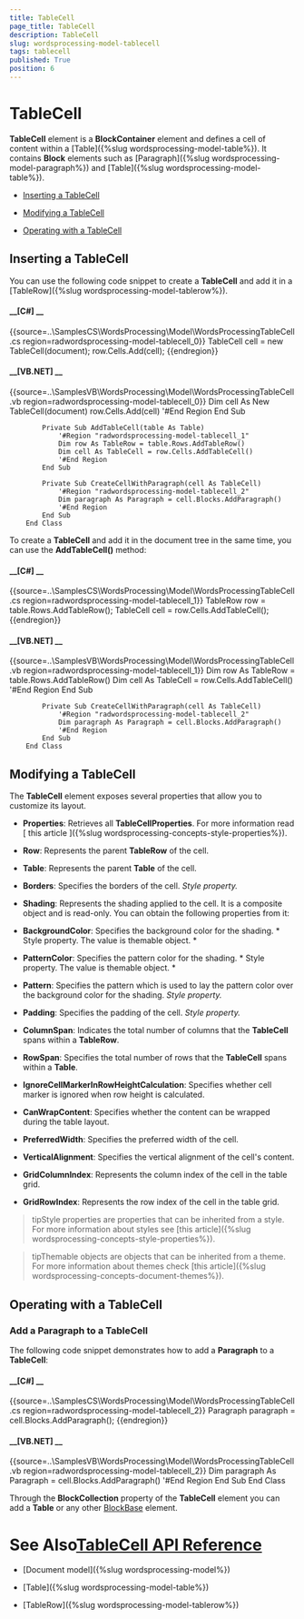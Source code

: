 ```yaml
---
title: TableCell
page_title: TableCell
description: TableCell
slug: wordsprocessing-model-tablecell
tags: tablecell
published: True
position: 6
---
```


# TableCell



__TableCell__ element is a __BlockContainer__ element and defines a cell of content within a
        [Table]({%slug wordsprocessing-model-table%}). It contains __Block__ elements such as
        [Paragraph]({%slug wordsprocessing-model-paragraph%}) and [Table]({%slug wordsprocessing-model-table%}).
      

* [Inserting a TableCell](#inserting-a-tablecell)

* [Modifying a TableCell](#modifying-a-tablecell)

* [Operating with a TableCell](#operating-with-a-tablecell)

## Inserting a TableCell

You can use the following code snippet to create a __TableCell__ and add it in a
          [TableRow]({%slug wordsprocessing-model-tablerow%}).
        

#### __[C#] __

{{source=..\SamplesCS\WordsProcessing\Model\WordsProcessingTableCell.cs region=radwordsprocessing-model-tablecell_0}}
	            TableCell cell = new TableCell(document);
	            row.Cells.Add(cell);
	{{endregion}}



#### __[VB.NET] __

{{source=..\SamplesVB\WordsProcessing\Model\WordsProcessingTableCell.vb region=radwordsprocessing-model-tablecell_0}}
	            Dim cell As New TableCell(document)
	            row.Cells.Add(cell)
	            '#End Region
	        End Sub
	
	        Private Sub AddTableCell(table As Table)
	            '#Region "radwordsprocessing-model-tablecell_1"
	            Dim row As TableRow = table.Rows.AddTableRow()
	            Dim cell As TableCell = row.Cells.AddTableCell()
	            '#End Region
	        End Sub
	
	        Private Sub CreateCellWithParagraph(cell As TableCell)
	            '#Region "radwordsprocessing-model-tablecell_2"
	            Dim paragraph As Paragraph = cell.Blocks.AddParagraph()
	            '#End Region
	        End Sub
	    End Class



To create a __TableCell__ and add it in the document tree in the same time, you can use the
          __AddTableCell()__ method:
        

#### __[C#] __

{{source=..\SamplesCS\WordsProcessing\Model\WordsProcessingTableCell.cs region=radwordsprocessing-model-tablecell_1}}
	            TableRow row = table.Rows.AddTableRow();
	            TableCell cell = row.Cells.AddTableCell();
	{{endregion}}



#### __[VB.NET] __

{{source=..\SamplesVB\WordsProcessing\Model\WordsProcessingTableCell.vb region=radwordsprocessing-model-tablecell_1}}
	            Dim row As TableRow = table.Rows.AddTableRow()
	            Dim cell As TableCell = row.Cells.AddTableCell()
	            '#End Region
	        End Sub
	
	        Private Sub CreateCellWithParagraph(cell As TableCell)
	            '#Region "radwordsprocessing-model-tablecell_2"
	            Dim paragraph As Paragraph = cell.Blocks.AddParagraph()
	            '#End Region
	        End Sub
	    End Class



## Modifying a TableCell

The __TableCell__ element exposes several properties that allow you to customize its layout.
        

* __Properties__: Retrieves all __TableCellProperties__. For more information read
              [
                this article
              ]({%slug wordsprocessing-concepts-style-properties%}).
            

* __Row__: Represents the parent __TableRow__ of the cell.
            

* __Table__: Represents the parent __Table__ of the cell.
            

* __Borders__: Specifies the borders of the cell. *Style property.*

* __Shading__: Represents the shading applied to the cell. It is a composite object and is read-only. You can obtain the
              following properties from it:
            

* __BackgroundColor__: Specifies the background color for the shading. *
                    Style property. The value is
                    themable object.
                  *

* __PatternColor__: Specifies the pattern color for the shading. *
                    Style property. The value is themable
                    object.
                  *

* __Pattern__: Specifies the pattern which is used to lay the pattern color over the background color for the shading.
                  *Style property.*

* __Padding__: Specifies the padding of the cell. *Style property.*

* __ColumnSpan__: Indicates the total number of columns that the __TableCell__ spans within a
              __TableRow__.
            

* __RowSpan__: Specifies the total number of rows that the __TableCell__ spans within a
              __Table__.
            

* __IgnoreCellMarkerInRowHeightCalculation__: Specifies whether cell marker is ignored when row height is calculated.
            

* __CanWrapContent__: Specifies whether the content can be wrapped during the table layout.
            

* __PreferredWidth__: Specifies the preferred width of the cell.
            

* __VerticalAlignment__: Specifies the vertical alignment of the cell's content.
            

* __GridColumnIndex__: Represents the column index of the cell in the table grid.
            

* __GridRowIndex__: Represents the row index of the cell in the table grid.
            

>tipStyle properties are properties that can be inherited from a style. For more information about styles see
            [this article]({%slug wordsprocessing-concepts-style-properties%}).
          

>tipThemable objects are objects that can be inherited from a theme. For more information about themes check
            [this article]({%slug wordsprocessing-concepts-document-themes%}).
          

## Operating with a TableCell

### Add a Paragraph to a TableCell

The following code snippet demonstrates how to add a __Paragraph__ to a __TableCell__:
            

#### __[C#] __

{{source=..\SamplesCS\WordsProcessing\Model\WordsProcessingTableCell.cs region=radwordsprocessing-model-tablecell_2}}
	            Paragraph paragraph = cell.Blocks.AddParagraph();
	{{endregion}}



#### __[VB.NET] __

{{source=..\SamplesVB\WordsProcessing\Model\WordsProcessingTableCell.vb region=radwordsprocessing-model-tablecell_2}}
	            Dim paragraph As Paragraph = cell.Blocks.AddParagraph()
	            '#End Region
	        End Sub
	    End Class



Through the __BlockCollection__ property of the __TableCell__ element you can add a
              __Table__ or any other
              [BlockBase](http://www.telerik.com/help/winforms/t_telerik_windows_documents_flow_model_blockbase.html)
              element.
            

# See Also[TableCell API Reference](http://www.telerik.com/help/winforms/allmembers_t_telerik_windows_documents_flow_model_tablecell.html)

 * [Document model]({%slug wordsprocessing-model%})

 * [Table]({%slug wordsprocessing-model-table%})

 * [TableRow]({%slug wordsprocessing-model-tablerow%})
